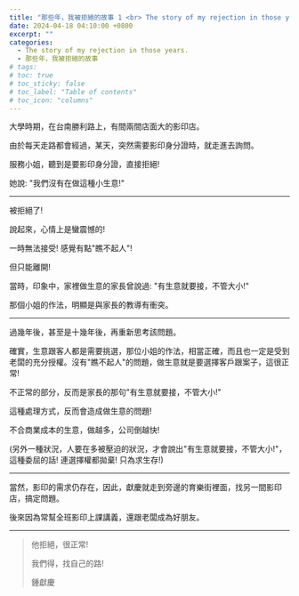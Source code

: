 ```yaml
---
title: "那些年，我被拒絕的故事 1 <br> The story of my rejection in those years. 1"
date: 2024-04-18 04:10:00 +0800
excerpt: ""
categories: 
  - The story of my rejection in those years.
  - 那些年，我被拒絕的故事
# tags:
# toc: true
# toc_sticky: false
# toc_label: "Table of contents"
# toc_icon: "columns"
---
```


大學時期，在台南勝利路上，有間兩間店面大的影印店。

由於每天走路都會經過，某天，突然需要影印身分證時，就走進去詢問。

服務小姐，聽到是要影印身分證，直接拒絕!

她說: "我們沒有在做這種小生意!"

-----

被拒絕了!

說起來，心情上是蠻震憾的!

一時無法接受! 感覺有點"瞧不起人"!

但只能離開!

當時，印象中，家裡做生意的家長曾說過: "有生意就要接，不管大小!"

那個小姐的作法，明顯是與家長的教導有衝突。

-----

過幾年後，甚至是十幾年後，再重新思考該問題。

確實，生意跟客人都是需要挑選，那位小姐的作法，相當正確，而且也一定是受到老闆的充分授權。沒有"瞧不起人"的問題，做生意就是要選擇客戶跟案子，這很正常!

不正常的部分，反而是家長的那句"有生意就要接，不管大小!"

這種處理方式，反而會造成做生意的問題!

不合商業成本的生意，做越多，公司倒越快!

(另外一種狀況，人要在多被壓迫的狀況，才會說出"有生意就要接，不管大小!"，這種委屈的話! 連選擇權都拋棄! 只為求生存!)

-----

當然，影印的需求仍存在，因此，獻慶就走到旁邊的育樂街裡面，找另一間影印店，搞定問題。

後來因為常幫全班影印上課講義，還跟老闆成為好朋友。

-----

> 他拒絕，很正常!
> 
> 我們得，找自己的路!
>
> 鍾獻慶
